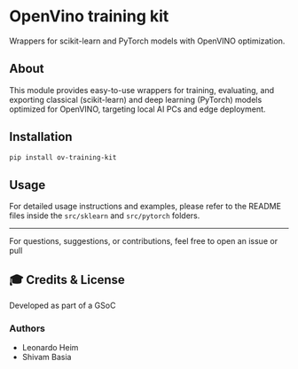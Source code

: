 # OpenVino training kit

Wrappers for scikit-learn and PyTorch models with OpenVINO optimization.

## About

This module provides easy-to-use wrappers for training, evaluating, and exporting classical (scikit-learn) and deep learning (PyTorch) models optimized for OpenVINO, targeting local AI PCs and edge deployment.

## Installation

```bash
pip install ov-training-kit
```

## Usage

For detailed usage instructions and examples, please refer to the README files inside the `src/sklearn` and `src/pytorch` folders.

---

For questions, suggestions, or contributions, feel free to open an issue or pull

## 🎓 Credits & License

Developed as part of a GSoC

### Authors

- Leonardo Heim 
- Shivam Basia 
